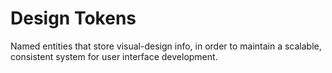 # Design Tokens

Named entities that store visual-design info, in order to maintain a scalable, consistent system for user interface development.
